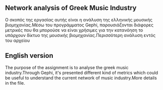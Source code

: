 ## Network analysis of Greek Music Industry

Ο σκοπός της εργασίας αυτής είναι η ανάλυση της ελληνικής μουσικής βιομηχανίας.Μέσω του προγράμματος Gephi, παρουσιάζονται διάφορες μετρικές που θα μπορούσε να είναι χρήσιμες για την κατανόηση το υπάρχουν δίκτυο της μουσικής βιομηχανίας.Περισσότερη ανάλυση εντός του αρχείου

## English version

The purpose of the assignment is to analyse the greek music industry.Through Gephi, it's presented different kind of metrics which could be useful to understand the current network of music industry.More details in the file.
